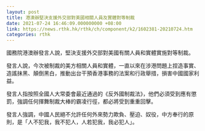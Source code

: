 ```yaml
---
layout: post
title: 港澳辦堅決支援外交部對美國相關人員及實體對等制裁
date: 2021-07-24 16:46:09.000000000 +08:00
link: https://news.rthk.hk/rthk/ch/component/k2/1602381-20210724.htm
categories: rthk
---
```


國務院港澳辦發言人說，堅決支援外交部對美國有關人員和實體實施對等制裁。

發言人說，今次被制裁的美方相關人員和實體，一直以來在涉港問題上捏造事實、造謠抹黑、顛倒黑白，推動出台干預香港事務的法案和行政舉措，損害中國國家利益。

發言人指按照全國人大常委會最近通過的《反外國制裁法》，他們必須受到應有懲罰，強調任何揮舞制裁大棒的霸凌行徑，都必將受到重重回擊。

發言人強調，中國人民絕不允許任何外來勢力欺負、壓迫、奴役，中方奉行的原則，是「人不犯我，我不犯人，人若犯我，我必犯人」。
